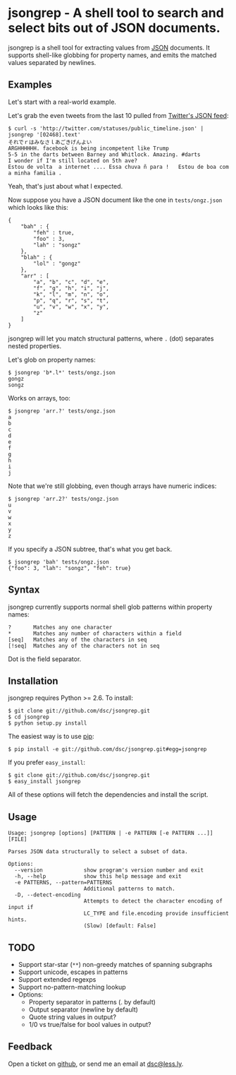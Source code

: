 # jsongrep - A shell tool to search and select bits out of JSON documents.

jsongrep is a shell tool for extracting values from [JSON](http://json.org) documents. It supports shell-like globbing for property names, and emits the matched values separated by newlines.


## Examples

Let's start with a real-world example.

Let's grab the even tweets from the last 10 pulled from [Twitter's JSON feed](http://apiwiki.twitter.com/Twitter-REST-API-Method:-statuses-public_timeline):

    $ curl -s 'http://twitter.com/statuses/public_timeline.json' | jsongrep '[02468].text'
    それでｒはみなさｌあごきげんよい
    ARGHHHHHH. facebook is being incompetent like Trump
    5-5 in the darts between Barney and Whitlock. Amazing. #darts
    I wonder if I'm still located on 5th ave?
    Estou de volta  a internet .... Essa chuva ñ para !   Estou de boa com a minha familia .

Yeah, that's just about what I expected.

Now suppose you have a JSON document like the one in `tests/ongz.json` which looks like this:

    {
        "bah" : {
            "feh" : true,
            "foo" : 3,
            "lah" : "songz"
        },
        "blah" : {
            "lol" : "gongz"
        },
        "arr" : [
            "a", "b", "c", "d", "e", 
            "f", "g", "h", "i", "j", 
            "k", "l", "m", "n", "o", 
            "p", "q", "r", "s", "t", 
            "u", "v", "w", "x", "y", 
            "z"
        ]
    }

jsongrep will let you match structural patterns, where `.` (dot) separates nested properties. 

Let's glob on property names:

    $ jsongrep 'b*.l*' tests/ongz.json
    gongz
    songz

Works on arrays, too:

    $ jsongrep 'arr.?' tests/ongz.json
    a
    b
    c
    d
    e
    f
    g
    h
    i
    j

Note that we're still globbing, even though arrays have numeric indices:

    $ jsongrep 'arr.2?' tests/ongz.json
    u
    v
    w
    x
    y
    z

If you specify a JSON subtree, that's what you get back.

    $ jsongrep 'bah' tests/ongz.json 
    {"foo": 3, "lah": "songz", "feh": true}


## Syntax

jsongrep currently supports normal shell glob patterns within property names:

    ?       Matches any one character
    *       Matches any number of characters within a field
    [seq]   Matches any of the characters in seq
    [!seq]  Matches any of the characters not in seq

Dot is the field separator.


## Installation

jsongrep requires Python >= 2.6. To install:

    $ git clone git://github.com/dsc/jsongrep.git
    $ cd jsongrep
    $ python setup.py install

The easiest way is to use [pip](http://pip.openplans.org/):

    $ pip install -e git://github.com/dsc/jsongrep.git#egg=jsongrep

If you prefer `easy_install`:

    $ git clone git://github.com/dsc/jsongrep.git
    $ easy_install jsongrep

All of these options will fetch the dependencies and install the script.


## Usage

    Usage: jsongrep [options] [PATTERN | -e PATTERN [-e PATTERN ...]] [FILE]

    Parses JSON data structurally to select a subset of data.

    Options:
      --version             show program's version number and exit
      -h, --help            show this help message and exit
      -e PATTERNS, --pattern=PATTERNS
                            Additional patterns to match.
      -D, --detect-encoding
                            Attempts to detect the character encoding of input if
                            LC_TYPE and file.encoding provide insufficient hints.
                            (Slow) [default: False]


## TODO

 * Support star-star (`**`) non-greedy matches of spanning subgraphs
 * Support unicode, escapes in patterns
 * Support extended regexps
 * Support no-pattern-matching lookup
 * Options:
    * Property separator in patterns (. by default)
    * Output separator (newline by default)
    * Quote string values in output?
    * 1/0 vs true/false for bool values in output?


## Feedback

Open a ticket on [github](http://github.com/dsc/jsongrep), or send me an email at [dsc@less.ly](mailto:dsc@less.ly).

